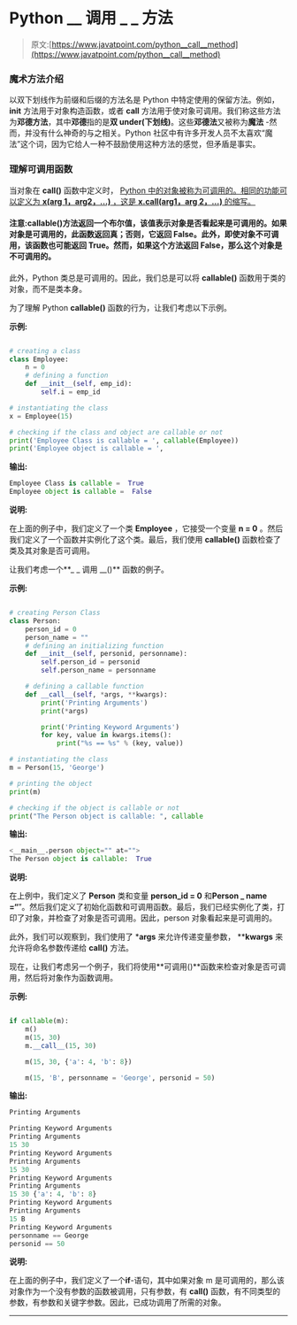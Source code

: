 # Python __ 调用 _ _ 方法

> 原文:[https://www.javatpoint.com/python__call__method](https://www.javatpoint.com/python__call__method)

### 魔术方法介绍

以双下划线作为前缀和后缀的方法名是 Python 中特定使用的保留方法。例如， **__init__** 方法用于对象构造函数，或者 **__call__** 方法用于使对象可调用。我们称这些方法为**邓德方法**，其中**邓德**指的是**双 under(下划线)**。这些**邓德法**又被称为**魔法** -然而，并没有什么神奇的与之相关。Python 社区中有许多开发人员不太喜欢“魔法”这个词，因为它给人一种不鼓励使用这种方法的感觉，但矛盾是事实。

### 理解可调用函数

当对象在 **__call__()** 函数中定义时， [Python 中的对象被称为可调用的。相同的功能可以定义为 **x(arg 1，arg2，…)** ，这是 **x.__call__(arg1，arg 2，…)** 的缩写。](https://www.javatpoint.com/python-tutorial)

#### 注意:callable()方法返回一个布尔值，该值表示对象是否看起来是可调用的。如果对象是可调用的，此函数返回真；否则，它返回 False。此外，即使对象不可调用，该函数也可能返回 True。然而，如果这个方法返回 False，那么这个对象是不可调用的。

此外，Python 类总是可调用的。因此，我们总是可以将 **callable()** 函数用于类的对象，而不是类本身。

为了理解 Python **callable()** 函数的行为，让我们考虑以下示例。

**示例:**

```py

# creating a class
class Employee:
    n = 0
    # defining a function
    def __init__(self, emp_id):
        self.i = emp_id

# instantiating the class
x = Employee(15)

# checking if the class and object are callable or not
print('Employee Class is callable = ', callable(Employee))
print('Employee object is callable = ', 

```

**输出:**

```py
Employee Class is callable =  True
Employee object is callable =  False

```

**说明:**

在上面的例子中，我们定义了一个类 **Employee** ，它接受一个变量 **n = 0** 。然后我们定义了一个函数并实例化了这个类。最后，我们使用 **callable()** 函数检查了类及其对象是否可调用。

让我们考虑一个**_ _ 调用 __()** 函数的例子。

**示例:**

```py

# creating Person Class
class Person:
    person_id = 0
    person_name = ""
    # defining an initializing function
    def __init__(self, personid, personname):
        self.person_id = personid
        self.person_name = personname

    # defining a callable function
    def __call__(self, *args, **kwargs):
        print('Printing Arguments')
        print(*args)

        print('Printing Keyword Arguments')
        for key, value in kwargs.items():
            print("%s == %s" % (key, value))

# instantiating the class
m = Person(15, 'George')

# printing the object
print(m)

# checking if the object is callable or not
print("The Person object is callable: ", callable

```

**输出:**

```py
<__main__.person object="" at="">
The Person object is callable:  True

```

**说明:**

在上例中，我们定义了 **Person** 类和变量 **person_id = 0** 和**Person _ name =“**”。然后我们定义了初始化函数和可调用函数。最后，我们已经实例化了类，打印了对象，并检查了对象是否可调用。因此，person 对象看起来是可调用的。

此外，我们可以观察到，我们使用了 ***args** 来允许传递变量参数， ****kwargs** 来允许将命名参数传递给 **__call__()** 方法。

现在，让我们考虑另一个例子，我们将使用**可调用()**函数来检查对象是否可调用，然后将对象作为函数调用。

**示例:**

```py

if callable(m):
    m()
    m(15, 30)
    m.__call__(15, 30)

    m(15, 30, {'a': 4, 'b': 8})

    m(15, 'B', personname = 'George', personid = 50)

```

**输出:**

```py
Printing Arguments

Printing Keyword Arguments
Printing Arguments
15 30
Printing Keyword Arguments
Printing Arguments
15 30
Printing Keyword Arguments
Printing Arguments
15 30 {'a': 4, 'b': 8}
Printing Keyword Arguments
Printing Arguments
15 B
Printing Keyword Arguments
personname == George
personid == 50

```

**说明:**

在上面的例子中，我们定义了一个**if**-语句，其中如果对象 m 是可调用的，那么该对象作为一个没有参数的函数被调用，只有参数，有 **__call__()** 函数，有不同类型的参数，有参数和关键字参数。因此，已成功调用了所需的对象。

* * *